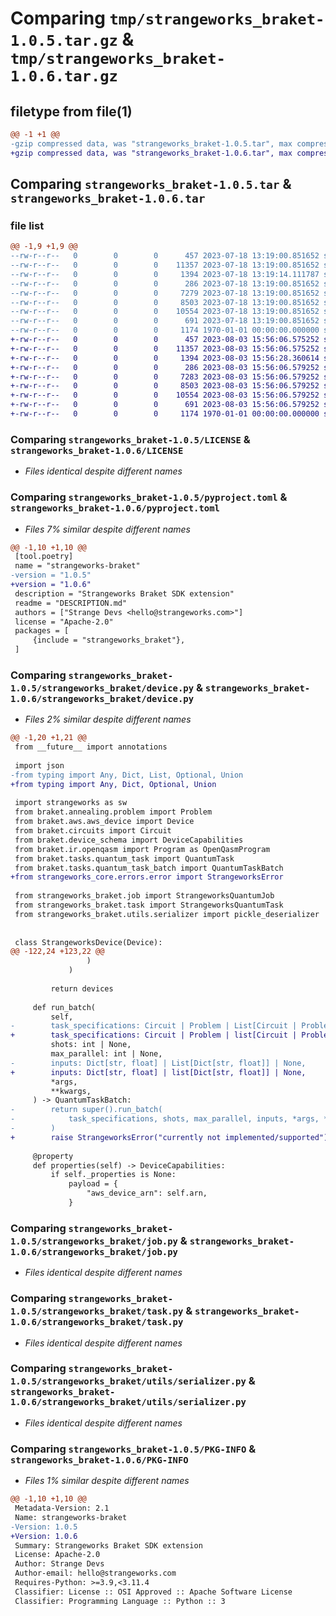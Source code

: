 # Comparing `tmp/strangeworks_braket-1.0.5.tar.gz` & `tmp/strangeworks_braket-1.0.6.tar.gz`

## filetype from file(1)

```diff
@@ -1 +1 @@
-gzip compressed data, was "strangeworks_braket-1.0.5.tar", max compression
+gzip compressed data, was "strangeworks_braket-1.0.6.tar", max compression
```

## Comparing `strangeworks_braket-1.0.5.tar` & `strangeworks_braket-1.0.6.tar`

### file list

```diff
@@ -1,9 +1,9 @@
--rw-r--r--   0        0        0      457 2023-07-18 13:19:00.851652 strangeworks_braket-1.0.5/DESCRIPTION.md
--rw-r--r--   0        0        0    11357 2023-07-18 13:19:00.851652 strangeworks_braket-1.0.5/LICENSE
--rw-r--r--   0        0        0     1394 2023-07-18 13:19:14.111787 strangeworks_braket-1.0.5/pyproject.toml
--rw-r--r--   0        0        0      286 2023-07-18 13:19:00.851652 strangeworks_braket-1.0.5/strangeworks_braket/__init__.py
--rw-r--r--   0        0        0     7279 2023-07-18 13:19:00.851652 strangeworks_braket-1.0.5/strangeworks_braket/device.py
--rw-r--r--   0        0        0     8503 2023-07-18 13:19:00.851652 strangeworks_braket-1.0.5/strangeworks_braket/job.py
--rw-r--r--   0        0        0    10554 2023-07-18 13:19:00.851652 strangeworks_braket-1.0.5/strangeworks_braket/task.py
--rw-r--r--   0        0        0      691 2023-07-18 13:19:00.851652 strangeworks_braket-1.0.5/strangeworks_braket/utils/serializer.py
--rw-r--r--   0        0        0     1174 1970-01-01 00:00:00.000000 strangeworks_braket-1.0.5/PKG-INFO
+-rw-r--r--   0        0        0      457 2023-08-03 15:56:06.575252 strangeworks_braket-1.0.6/DESCRIPTION.md
+-rw-r--r--   0        0        0    11357 2023-08-03 15:56:06.575252 strangeworks_braket-1.0.6/LICENSE
+-rw-r--r--   0        0        0     1394 2023-08-03 15:56:28.360614 strangeworks_braket-1.0.6/pyproject.toml
+-rw-r--r--   0        0        0      286 2023-08-03 15:56:06.579252 strangeworks_braket-1.0.6/strangeworks_braket/__init__.py
+-rw-r--r--   0        0        0     7283 2023-08-03 15:56:06.579252 strangeworks_braket-1.0.6/strangeworks_braket/device.py
+-rw-r--r--   0        0        0     8503 2023-08-03 15:56:06.579252 strangeworks_braket-1.0.6/strangeworks_braket/job.py
+-rw-r--r--   0        0        0    10554 2023-08-03 15:56:06.579252 strangeworks_braket-1.0.6/strangeworks_braket/task.py
+-rw-r--r--   0        0        0      691 2023-08-03 15:56:06.579252 strangeworks_braket-1.0.6/strangeworks_braket/utils/serializer.py
+-rw-r--r--   0        0        0     1174 1970-01-01 00:00:00.000000 strangeworks_braket-1.0.6/PKG-INFO
```

### Comparing `strangeworks_braket-1.0.5/LICENSE` & `strangeworks_braket-1.0.6/LICENSE`

 * *Files identical despite different names*

### Comparing `strangeworks_braket-1.0.5/pyproject.toml` & `strangeworks_braket-1.0.6/pyproject.toml`

 * *Files 7% similar despite different names*

```diff
@@ -1,10 +1,10 @@
 [tool.poetry]
 name = "strangeworks-braket"
-version = "1.0.5"
+version = "1.0.6"
 description = "Strangeworks Braket SDK extension"
 readme = "DESCRIPTION.md"
 authors = ["Strange Devs <hello@strangeworks.com>"]
 license = "Apache-2.0"
 packages = [
     {include = "strangeworks_braket"},
 ]
```

### Comparing `strangeworks_braket-1.0.5/strangeworks_braket/device.py` & `strangeworks_braket-1.0.6/strangeworks_braket/device.py`

 * *Files 2% similar despite different names*

```diff
@@ -1,20 +1,21 @@
 from __future__ import annotations
 
 import json
-from typing import Any, Dict, List, Optional, Union
+from typing import Any, Dict, Optional, Union
 
 import strangeworks as sw
 from braket.annealing.problem import Problem
 from braket.aws.aws_device import Device
 from braket.circuits import Circuit
 from braket.device_schema import DeviceCapabilities
 from braket.ir.openqasm import Program as OpenQasmProgram
 from braket.tasks.quantum_task import QuantumTask
 from braket.tasks.quantum_task_batch import QuantumTaskBatch
+from strangeworks_core.errors.error import StrangeworksError
 
 from strangeworks_braket.job import StrangeworksQuantumJob
 from strangeworks_braket.task import StrangeworksQuantumTask
 from strangeworks_braket.utils.serializer import pickle_deserializer
 
 
 class StrangeworksDevice(Device):
@@ -122,24 +123,22 @@
                 )
             )
 
         return devices
 
     def run_batch(
         self,
-        task_specifications: Circuit | Problem | List[Circuit | Problem],
+        task_specifications: Circuit | Problem | list[Circuit | Problem],
         shots: int | None,
         max_parallel: int | None,
-        inputs: Dict[str, float] | List[Dict[str, float]] | None,
+        inputs: Dict[str, float] | list[Dict[str, float]] | None,
         *args,
         **kwargs,
     ) -> QuantumTaskBatch:
-        return super().run_batch(
-            task_specifications, shots, max_parallel, inputs, *args, **kwargs
-        )
+        raise StrangeworksError("currently not implemented/supported")
 
     @property
     def properties(self) -> DeviceCapabilities:
         if self._properties is None:
             payload = {
                 "aws_device_arn": self.arn,
             }
```

### Comparing `strangeworks_braket-1.0.5/strangeworks_braket/job.py` & `strangeworks_braket-1.0.6/strangeworks_braket/job.py`

 * *Files identical despite different names*

### Comparing `strangeworks_braket-1.0.5/strangeworks_braket/task.py` & `strangeworks_braket-1.0.6/strangeworks_braket/task.py`

 * *Files identical despite different names*

### Comparing `strangeworks_braket-1.0.5/strangeworks_braket/utils/serializer.py` & `strangeworks_braket-1.0.6/strangeworks_braket/utils/serializer.py`

 * *Files identical despite different names*

### Comparing `strangeworks_braket-1.0.5/PKG-INFO` & `strangeworks_braket-1.0.6/PKG-INFO`

 * *Files 1% similar despite different names*

```diff
@@ -1,10 +1,10 @@
 Metadata-Version: 2.1
 Name: strangeworks-braket
-Version: 1.0.5
+Version: 1.0.6
 Summary: Strangeworks Braket SDK extension
 License: Apache-2.0
 Author: Strange Devs
 Author-email: hello@strangeworks.com
 Requires-Python: >=3.9,<3.11.4
 Classifier: License :: OSI Approved :: Apache Software License
 Classifier: Programming Language :: Python :: 3
```

